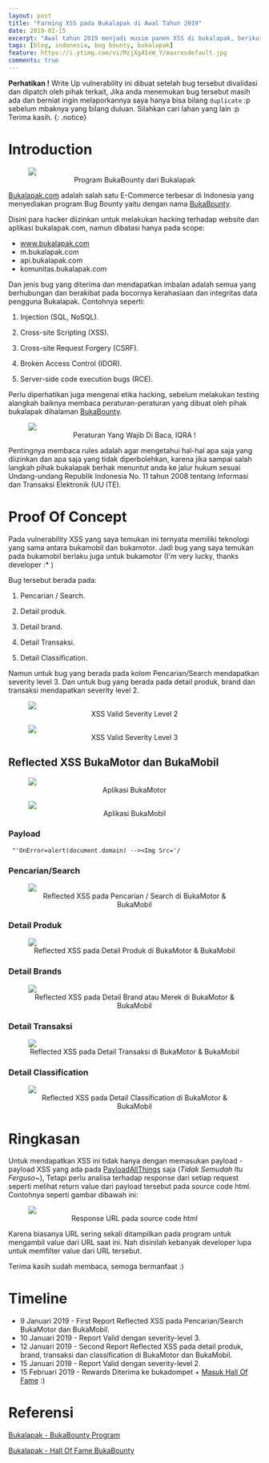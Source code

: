 ```yaml
---
layout: post
title: "Farming XSS pada Bukalapak di Awal Tahun 2019"
date: 2019-02-15
excerpt: "Awal tahun 2019 menjadi musim panen XSS di bukalapak, berikut write up 8 Reflected XSS (Cross Site Scripting) vulnerability pada bukamotor dan bukamobil dengan severity level 2 dan level 3"
tags: [blog, indonesia, bug bounty, bukalapak]
feature: https://i.ytimg.com/vi/MzjXg4IeW_Y/maxresdefault.jpg
comments: true
---
```

**Perhatikan !** Write Up vulnerability ini dibuat setelah bug tersebut divalidasi dan dipatch oleh pihak terkait, Jika anda menemukan bug tersebut masih ada dan berniat ingin melaporkannya saya hanya bisa bilang `duplicate` :p sebelum mbaknya yang bilang duluan. Silahkan cari lahan yang lain :p Terima kasih.
{: .notice}

# Introduction
<figure>
	<a href="#" title="BukaBounty, BukaBug dong plz"><img src="/images/4/buka-bounty.PNG"></a>
  <center><figcaption>Program BukaBounty dari Bukalapak</figcaption></center>
</figure>

[Bukalapak.com](https://bukalapak.com/) adalah salah satu E-Commerce terbesar di Indonesia yang menyediakan program Bug Bounty yaitu dengan nama [BukaBounty](https://bukalapak.github.io/bukabounty/).

Disini para hacker diizinkan untuk melakukan hacking terhadap website dan aplikasi bukalapak.com, namun dibatasi hanya pada scope:

  * www.bukalapak.com
  * m.bukalapak.com
  * api.bukalapak.com
  * komunitas.bukalapak.com

Dan jenis bug yang diterima dan mendapatkan imbalan adalah semua yang berhubungan dan berakibat pada bocornya kerahasiaan dan integritas data pengguna Bukalapak. Contohnya seperti:

  1. Injection (SQL, NoSQL).

  2. Cross-site Scripting (XSS).

  3. Cross-site Request Forgery (CSRF).

  4. Broken Access Control (IDOR).

  5. Server-side code execution bugs (RCE).

Perlu diperhatikan juga mengenai etika hacking, sebelum melakukan testing alangkah baiknya membaca peraturan-peraturan yang dibuat oleh pihak bukalapak dihalaman [BukaBounty](https://bukalapak.github.io/bukabounty/).

<figure>
  <a href="#"><img src="/images/4/rules.PNG"></a>
  <center><figcaption>Peraturan Yang Wajib Di Baca, IQRA !</figcaption></center>
</figure>

Pentingnya membaca rules adalah agar mengetahui hal-hal apa saja yang diizinkan dan apa saja yang tidak diperbolehkan, karena jika sampai salah langkah pihak bukalapak berhak menuntut anda ke jalur hukum sesuai Undang-undang Republik Indonesia No. 11 tahun 2008 tentang Informasi dan Transaksi Elektronik (UU ITE).

# Proof Of Concept

Pada vulnerability XSS yang saya temukan ini ternyata memiliki teknologi yang sama antara bukamobil dan bukamotor. Jadi bug yang saya temukan pada bukamobil berlaku juga untuk bukamotor (I'm very lucky, thanks developer :* )

Bug tersebut berada pada:

1. Pencarian / Search.

2. Detail produk.

3. Detail brand.

4. Detail Transaksi.

5. Detail Classification.

Namun untuk bug yang berada pada kolom Pencarian/Search mendapatkan severity level 3. Dan untuk bug yang berada pada detail produk, brand dan transaksi mendapatkan severity level 2.

<figure>
  <a href="#"><img src="/images/4/valid-1.PNG"></a>
  <center><figcaption>XSS Valid Severity Level 2</figcaption></center>
</figure>

<figure>
  <a href="#"><img src="/images/4/valid-2.PNG"></a>
  <center><figcaption>XSS Valid Severity Level 3</figcaption></center>
</figure>

## Reflected XSS BukaMotor dan BukaMobil

<figure>
  <a href="https://www.bukalapaka.com/bukamotor/"><img src="/images/4/bukamotor.PNG"></a>
  <center><figcaption>Aplikasi BukaMotor</figcaption></center>
</figure>

<figure>
  <a href="https://www.bukalapaka.com/bukamobil/"><img src="/images/4/bukamobil.PNG"></a>
  <center><figcaption>Aplikasi BukaMobil</figcaption></center>
</figure>

### Payload
     "'OnError=alert(document.domain) --><Img Src='/

### Pencarian/Search
  
  <figure>
    <a href="#"><img src="/images/4/reflected-xss-search-bukalapak.png"></a>
    <center><figcaption>Reflected XSS pada Pencarian / Search di BukaMotor & BukaMobil</figcaption></center>
  </figure>

### Detail Produk
  
  <figure>
    <a href="#"><img src="/images/4/Reflected-XSS-pada-detail-product-bukalapak.png"></a>
    <center><figcaption>Reflected XSS pada Detail Produk di BukaMotor & BukaMobil</figcaption></center>
  </figure>

### Detail Brands

  <figure>
    <a href="#"><img src="/images/4/Reflected-XSS-pada-detail-brands-atau-merek-di-bukalapak.png"></a>
    <center><figcaption>Reflected XSS pada Detail Brand atau Merek di BukaMotor & BukaMobil</figcaption></center>
  </figure>

### Detail Transaksi

  <figure>
    <a href="#"><img src="/images/4/Reflected-XSS-pada-detail-transaksi-bukalapak.png"></a>
    <center><figcaption>Reflected XSS pada Detail Transaksi di BukaMotor & BukaMobil</figcaption></center>
  </figure>

### Detail Classification

  <figure>
    <a href="#"><img src="/images/4/Reflected-XSS-pada-detail-classification-bukalapak.png"></a>
    <center><figcaption>Reflected XSS pada Detail Classification di BukaMotor & BukaMobil</figcaption></center>
  </figure>

# Ringkasan

Untuk mendapatkan XSS ini tidak hanya dengan memasukan payload - payload XSS yang ada pada [PayloadAllThings](
https://github.com/mirfansulaiman/PayloadsAllTheThings) saja (*Tidak Semudah Itu Ferguso~*), Tetapi perlu analisa terhadap response dari setiap request seperti melihat return value dari payload tersebut pada source code html. Contohnya seperti gambar dibawah ini: 

  <figure>
    <a href="https://www.bukalapaka.com/"><img src="/images/4/reflected-return-url.PNG"></a>
     <center><figcaption>Response URL pada source code html</figcaption></center>
  </figure>

Karena biasanya URL sering sekali ditampilkan pada program untuk mengambil value dari URL saat ini. Nah disinilah kebanyak developer lupa untuk memfilter value dari URL tersebut.

Terima kasih sudah membaca, semoga bermanfaat :) 

# Timeline

  * 9 Januari 2019 - First Report Reflected XSS pada Pencarian/Search BukaMotor dan BukaMobil.
  * 10 Januari 2019 - Report Valid dengan severity-level 3.
  * 12 Januari 2019 - Second Report Reflected XSS pada detail produk, brand, transaksi dan classification di BukaMotor dan BukaMobil.
  * 15 Januari 2019 - Report Valid dengan severity-level 2.
  * 15 Februari 2019 - Rewards Diterima ke bukadompet + [Masuk Hall Of Fame](https://bukalapak.github.io/bukabounty/halloffame/) :)    

# Referensi
[Bukalapak - BukaBounty Program](https://bukalapak.github.io/bukabounty/)

[Bukalapak - Hall Of Fame BukaBounty](https://bukalapak.github.io/bukabounty/halloffame/)

